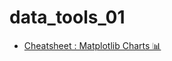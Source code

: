 # data_tools_01

- [Cheatsheet : Matplotlib Charts 📊](https://www.kaggle.com/code/themlphdstudent/cheatsheet-matplotlib-charts)
